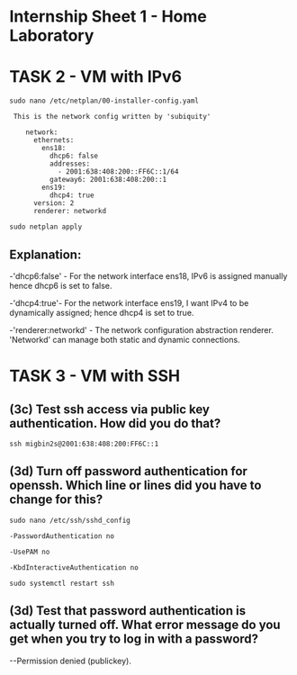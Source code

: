 # Internship Sheet 1 - Home Laboratory

# TASK 2 - VM with IPv6

 `sudo nano /etc/netplan/00-installer-config.yaml`
  
```
 This is the network config written by 'subiquity'

    network:
      ethernets:
        ens18:
          dhcp6: false
	      addresses:
	        - 2001:638:408:200::FF6C::1/64
	      gateway6: 2001:638:408:200::1
        ens19:
          dhcp4: true
      version: 2
      renderer: networkd

```

`sudo netplan apply`


## Explanation:

-'dhcp6:false' - For the network interface ens18, IPv6 is assigned manually hence dhcp6 is set to false.

-'dhcp4:true'- For the network interface ens19, I want IPv4 to be dynamically assigned; hence dhcp4 is set to true.

-'renderer:networkd' - The network configuration abstraction renderer. 'Networkd' can manage both static and dynamic connections.


# TASK 3 - VM with SSH
## (3c) Test ssh access via public key authentication. How did you do that?
`ssh migbin2s@2001:638:408:200:FF6C::1`
  
## (3d) Turn off password authentication for openssh. Which line or lines did you have to change for this?
`sudo nano /etc/ssh/sshd_config`

```
-PasswordAuthentication no

-UsePAM no

-KbdInteractiveAuthentication no

```
`sudo systemctl restart ssh`


## (3d) Test that password authentication is actually turned off. What error message do you get when you try to log in with a password?
--Permission denied (publickey).